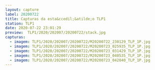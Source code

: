 ```yaml
---
layout: capture
label: 20200722
title: Capturas da esta&ccedil;&atilde;o TLP1
station: TLP1
date: 2020-07-22 23:01:29
preview:  TLP1/2020/202007/20200722/stack.jpg
capturas:
  - imagem: TLP1/2020/202007/20200722/M20200722_230129_TLP_1P.jpg
  - imagem: TLP1/2020/202007/20200722/M20200723_025935_TLP_1P.jpg
  - imagem: TLP1/2020/202007/20200722/M20200723_031429_TLP_1P.jpg
  - imagem: TLP1/2020/202007/20200722/M20200723_040535_TLP_1P.jpg
  - imagem: TLP1/2020/202007/20200722/M20200723_042040_TLP_1P.jpg
---
```

